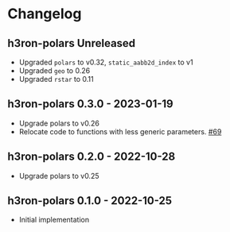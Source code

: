 # Changelog

## h3ron-polars Unreleased
* Upgraded `polars` to v0.32, `static_aabb2d_index` to v1
* Upgraded `geo` to 0.26
* Upgraded `rstar` to 0.11

## h3ron-polars 0.3.0 - 2023-01-19
* Upgrade polars to v0.26
* Relocate code to functions with less generic parameters. [#69](https://github.com/nmandery/h3ron/pull/69)

## h3ron-polars 0.2.0 - 2022-10-28

* Upgrade polars to v0.25

## h3ron-polars 0.1.0 - 2022-10-25

* Initial implementation
